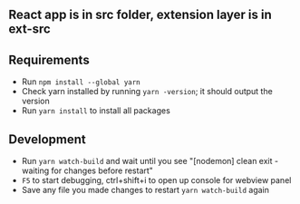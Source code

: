 ## React app is in src folder, extension layer is in ext-src

## Requirements

- Run `npm install --global yarn`
- Check yarn installed by running `yarn -version`; it should output the version
- Run `yarn install` to install all packages

## Development

- Run `yarn watch-build` and wait until you see "[nodemon] clean exit - waiting for changes before restart"
- `F5` to start debugging, ctrl+shift+i to open up console for webview panel
- Save any file you made changes to restart `yarn watch-build` again
